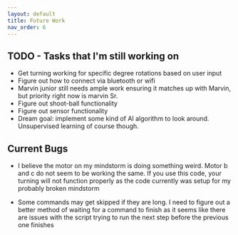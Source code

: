 ```yaml
---
layout: default
title: Future Work
nav_order: 6
---
```


## TODO - Tasks that I'm still working on
- Get turning working for specific degree rotations based on user input
- Figure out how to connect via bluetooth or wifi
- Marvin junior still needs ample work ensuring it matches up with Marvin, but priority right now is
marvin Sr.
- Figure out shoot-ball functionality
- Figure out sensor functionality
- Dream goal: implement some kind of AI algorithm to look around. Unsupervised learning
of course though.

## Current Bugs
- I believe the motor on my mindstorm is doing something weird. Motor b and c
do not seem to be working the same. If you use this code, your turning will not function
properly as the code currently was setup for my probably broken mindstorm

- Some commands may get skipped if they are long. I need to figure out a better method of waiting
for a command to finish as it seems like there are issues with the script trying
to run the next step before the previous one finishes